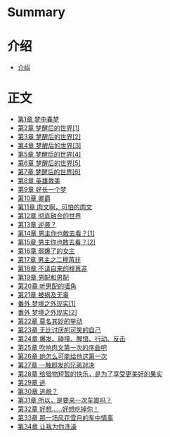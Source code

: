 # Summary

# 介绍

- [介绍](./介绍.md)

# 正文

- [第1章 梦中春梦](./第1章-梦中春梦.md)
- [第2章 梦醒后的世界[1]](./第2章-梦醒后的世界[1].md)
- [第3章 梦醒后的世界[2]](./第3章-梦醒后的世界[2].md)
- [第4章 梦醒后的世界[3]](./第4章-梦醒后的世界[3].md)
- [第5章 梦醒后的世界[4]](./第5章-梦醒后的世界[4].md)
- [第6章 梦醒后的世界[5]](./第6章-梦醒后的世界[5].md)
- [第7章 梦醒后的世界[6]](./第7章-梦醒后的世界[6].md)
- [第8章 英雄救美](./第8章-英雄救美.md)
- [第9章 好长一个梦](./第9章-好长一个梦.md)
- [第10章 卿爵](./第10章-卿爵.md)
- [第11章 肉文啊，可怕的肉文](./第11章-肉文啊，可怕的肉文.md)
- [第12章 彻底融合的世界](./第12章-彻底融合的世界.md)
- [第13章 逆袭？](./第13章-逆袭？.md)
- [第14章 男主你也敢去看？[1]](./第14章-男主你也敢去看？[1].md)
- [第15章 男主你也敢去看？[2]](./第15章-男主你也敢去看？[2].md)
- [第16章 弱爆了的女主](./第16章-弱爆了的女主.md)
- [第17章 男主之二穆苒非](./第17章-男主之二穆苒非.md)
- [第18章 不请自来的穆苒非](./第18章-不请自来的穆苒非.md)
- [第19章 男配和男配](./第19章-男配和男配.md)
- [第20章 听男配的墙角](./第20章-听男配的墙角.md)
- [第21章 被祸及无辜](./第21章-被祸及无辜.md)
- [番外 梦境之外现实[1]](./番外-梦境之外现实[1].md)
- [番外 梦境之外现实[2]](./番外-梦境之外现实[2].md)
- [第22章 莫名其妙的举动](./第22章-莫名其妙的举动.md)
- [第23章 无比讨厌的可笑的自己](./第23章-无比讨厌的可笑的自己.md)
- [第24章 爆发、碰撞、醒悟、行动、反击](./第24章-爆发、碰撞、醒悟、行动、反击.md)
- [第25章 吹响肉文第一次的序曲吧](./第25章-吹响肉文第一次的序曲吧.md)
- [第26章 她怎么可能给他这第一次](./第26章-她怎么可能给他这第一次.md)
- [第27章 一触即发的兄弟对决](./第27章-一触即发的兄弟对决.md)
- [第28章 给猎物短暂的快乐，是为了享受更美好的果实](./第28章-给猎物短暂的快乐，是为了享受更美好的果实.md)
- [第29章 逃](./第29章-逃.md)
- [第30章 逃脱？](./第30章-逃脱？.md)
- [第31章 所以，是要来一次车震吗？](./第31章-所以，是要来一次车震吗？.md)
- [第32章 好想……好想吃掉你！](./第32章-好想……好想吃掉你！.md)
- [第33章 那一场风花雪月的车中情事](./第33章-那一场风花雪月的车中情事.md)
- [第34章 让我为你洗澡](./第34章-让我为你洗澡.md)
